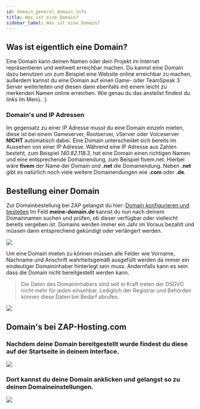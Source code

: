 ```yaml
---
id: domain_general_domain_info
title: Was ist eine Domain?
sidebar_label: Was ist eine Domain?
---
```



## Was ist eigentlich eine Domain? 

Eine Domain kann deinen Namen oder dein Projekt im Internet repräsentieren und weltweit erreichbar machen.
Du kannst eine Domain dazu benutzen um zum Beispiel eine Website online erreichbar zu machen, 
außerdem kannst du eine Domain auf einen Game- oder TeamSpeak 3 Server weiterleiten und diesen 
dann ebenfalls mit einem leicht zu merkenden Namen online erreichen. Wie genau du das anstellst findest du links Im Menü. :)


### Domain's und IP Adressen

Im gegensatz zu einer IP Adresse musst du eine Domain einzeln mieten, diese ist bei einem Gameserver, Rootserver, vServer oder Voiceserver **NICHT** automatisch dabei.
Eine Domain unterscheidet sich bereits im Aussehen von einer IP Adresse. Während eine IP Adresse aus Zahlen besteht, zum Beispiel *140.82.118.3*, hat eine Domain einen 
richtigen Namen und eine entsprechende Domainendung, zum Beispiel fivem.net. Hierbei wäre **fivem** der Name der Domain und **.net** die Domainendung.
Neben **.net** gibt es natürlich noch viele weitere Domainendungen wie **.com** oder **.de**.


## Bestellung einer Domain

Zur Domainbestellung bei ZAP gelangst du hier: [Domain konfigurieren und bestellen](https://zap-hosting.com/de/shop/product/domain/)
Im Feld **meine-domain.de** kannst du nun nach deinem Domainnamen suchen und prüfen, ob dieser verfügbar oder vielleicht bereits vergeben ist. Domains werden immer ein Jahr im Voraus bezahlt und müssen dann entsprechend gekündigt oder verlängert werden.

![](https://puu.sh/FuuuD/33c112c6e0.png)

Um eine Domain mieten zu können müssen alle Felder wie Vorname, Nachname und Anschrift wahrheitsgemäß ausgefüllt werden da immer ein eindeutiger Domaininhaber hinterlegt sein muss. Andernfalls kann es sein dass die Domain nicht bereitgestellt werden kann.

> Die Daten des Domaininhabers sind seit in Kraft treten der DSGVO nicht mehr für jeden einsehbar. Lediglich der Registrar und Behörden können diese Daten bei Bedarf abrufen. 

![](https://puu.sh/FuuxM/5644a60283.png)


## Domain's bei ZAP-Hosting.com

### Nachdem deine Domain bereitgestellt wurde findest du diese auf der Startseite in deinem Interface.


![](https://puu.sh/FutQB/428307294e.png)




### Dort kannst du deine Domain anklicken und gelangst so zu deinen Domaineinstellungen.

![](https://puu.sh/FutVG/5ff847ec9d.png)

 

